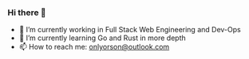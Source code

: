 ### Hi there 👋

- 🔭 I’m currently working in Full Stack Web Engineering and Dev-Ops
- 🌱 I’m currently learning Go and Rust in more depth
- 📫 How to reach me: onlyorson@outlook.com
